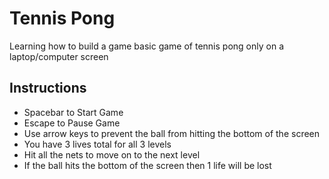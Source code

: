 # Tennis Pong
Learning how to build a game basic game of tennis pong only on a laptop/computer screen

## Instructions
* Spacebar to Start Game
* Escape to Pause Game
* Use arrow keys to prevent the ball from hitting the bottom of the screen
* You have 3 lives total for all 3 levels
* Hit all the nets to move on to the next level
* If the ball hits the bottom of the screen then 1 life will be lost
